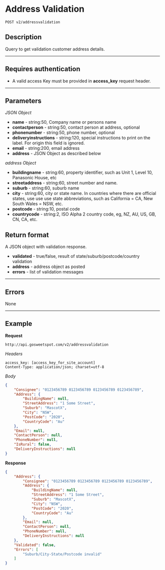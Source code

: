 # Address Validation

    POST v2/addressvalidation

## Description
Query to get validation customer address details.

***

## Requires authentication
* A valid access Key must be provided in **access_key** request header.

***

## Parameters

*JSON Object*
- **name** - string:50, Company name or persons name
- **contactperson** - string:50, contact person at address, optional
- **phonenumber** - string:50, phone number, optional
- **deliveryinstructions** - string:120, special instructions to print on the label. For origin this field is ignored.
- **email** - string:200, email address
- **address** - JSON Object as described below

*address Object*
- **buildingname** - string:60, property identifier, such as Unit 1, Level 10, Panasonic House, etc
- **streetaddress** - string:60, street number and name. 
- **suburb** - string:60, suburb name
- **city** - string:60, city or state name. In countries where there are official states, use use use state abbreviations, such as California = CA, New South Wales = NSW, etc.
- **postcode** - string:10, postal code
- **countrycode** - string:2, ISO Alpha 2 country code, eg, NZ, AU, US, GB, CN, CA, etc.

## Return format
A JSON object with validation response.

- **validated** - true/false, result of state/suburb/postcode/country validation
- **address** - address object as posted
- **errors** - list of validation messages

***

## Errors
None

***

## Example
**Request**

    http://api.gosweetspot.com/v2/addressvalidation

*Headers*

    access_key: [access_key_for_site_account]
    Content-Type: application/json; charset=utf-8

    

*Body*
``` json
{
	"Consignee": "0123456789 0123456789 0123456789 0123456789",
	"Address": {
		"BuildingName": null,
		"StreetAddress": "1 Some Street",
		"Suburb": "MascotX",
		"City": "NSW",
		"PostCode": "2020",
		"CountryCode": "Au"
	},
	"Email": null,
	"ContactPerson": null,
	"PhoneNumber": null,
	"IsRural": false,
	"DeliveryInstructions": null
}
```


**Response** 
``` json
{
	"Address": {
		"Consignee": "0123456789 0123456789 0123456789 0123456789",
		"Address": {
			"BuildingName": null,
			"StreetAddress": "1 Some Street",
			"Suburb": "MascotX",
			"City": "NSW",
			"PostCode": "2020",
			"CountryCode": "Au"
		},
		"Email": null,
		"ContactPerson": null,
		"PhoneNumber": null,
		"DeliveryInstructions": null
	},
	"Validated": false,
	"Errors": [
		"Suburb/City-State/Postcode invalid"
	]
}
```


